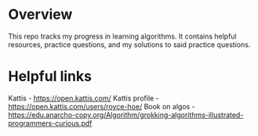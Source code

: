 # Overview
This repo tracks my progress in learning algorithms. It contains helpful resources, practice questions, and my solutions to said practice questions.

# Helpful links
Kattis - https://open.kattis.com/
Kattis profile - https://open.kattis.com/users/royce-hoe/
Book on algos - https://edu.anarcho-copy.org/Algorithm/grokking-algorithms-illustrated-programmers-curious.pdf